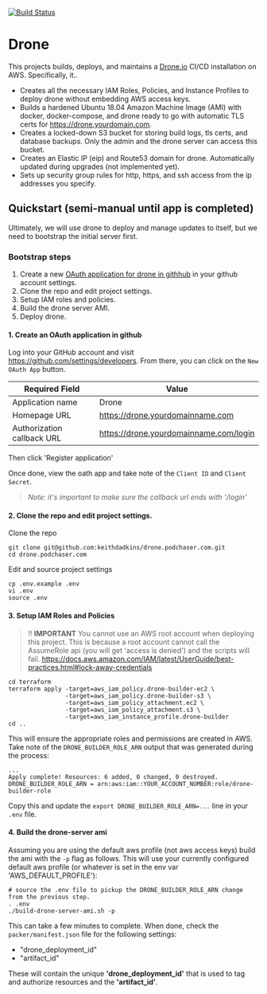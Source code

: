 [![Build Status](https://drone.keithdadkins.me/api/badges/keithdadkins/drone.podchaser.com/status.svg?ref=refs/heads/master)](https://drone.keithdadkins.me/keithdadkins/drone.podchaser.com)

# Drone

This projects builds, deploys, and maintains a [Drone.io](https://drone.io) CI/CD installation on AWS. Specifically, it..

* Creates all the necessary IAM Roles, Policies, and Instance Profiles to deploy drone without embedding AWS access keys.
* Builds a hardened Ubuntu 18.04 Amazon Machine Image (AMI) with docker, docker-compose, and drone ready to go with automatic TLS certs for https://drone.yourdomain.com.
* Creates a locked-down S3 bucket for storing build logs, tls certs, and database backups. Only the admin and the drone server can access this bucket.
* Creates an Elastic IP (eip) and Route53 domain for drone. Automatically updated during upgrades (not implemented yet).
* Sets up security group rules for http, https, and ssh access from the ip addresses you specify.

## Quickstart (semi-manual until app is completed)

Ultimately, we will use drone to deploy and manage updates to itself, but we need to bootstrap the initial server first.

### Bootstrap steps

1. Create a new [OAuth application for drone in githhub](https://github.com/settings/developers) in your github account settings.
2. Clone the repo and edit project settings.
3. Setup IAM roles and policies.
4. Build the drone server AMI.
5. Deploy drone.

#### 1. Create an OAuth application in github

Log into your GitHub account and visit https://github.com/settings/developers. From there, you can click on the `New OAuth App` button.

Required Field | Value
---------------|------
Application name | Drone
Homepage URL | https://drone.yourdomainname.com
Authorization callback URL | https://drone.yourdomainname.com/login

Then click 'Register application'

Once done, view the oath app and take note of the `Client ID` and `Client Secret`.

> *Note: it's important to make sure the callback url ends with '/login'*

#### 2. Clone the repo and edit project settings.

Clone the repo

```shell
git clone git@github.com:keithdadkins/drone.podchaser.com.git
cd drone.podchaser.com
```

Edit and source project settings

```shell
cp .env.example .env
vi .env
source .env
```

#### 3. Setup IAM Roles and Policies

> !! __IMPORTANT__ You cannot use an AWS root account when deploying this project. This is because a root account cannot call the AssumeRole api (you will get 'access is denied') and the scripts will fail. https://docs.aws.amazon.com/IAM/latest/UserGuide/best-practices.html#lock-away-credentials

```shell
cd terraform
terraform apply -target=aws_iam_policy.drone-builder-ec2 \
                -target=aws_iam_policy.drone-builder-s3 \
                -target=aws_iam_policy_attachment.ec2 \
                -target=aws_iam_policy_attachment.s3 \
                -target=aws_iam_instance_profile.drone-builder
cd ..
```

This will ensure the appropriate roles and permissions are created in AWS. Take note of the `DRONE_BUILDER_ROLE_ARN` output that was generated during the process:

```shell
...
Apply complete! Resources: 6 added, 0 changed, 0 destroyed.
DRONE_BUILDER_ROLE_ARN = arn:aws:iam::YOUR_ACCOUNT_NUMBER:role/drone-builder-role
```

Copy this and update the `export DRONE_BUILDER_ROLE_ARN=...` line in your `.env` file.

#### 4. Build the drone-server ami

Assuming you are using the default aws profile (not aws access keys) build the ami with the `-p` flag as follows. This will use your currently configured default aws profile (or whatever is set in the env var 'AWS_DEFAULT_PROFILE'):

```shell
# source the .env file to pickup the DRONE_BUILDER_ROLE_ARN change from the previous step.
. .env
./build-drone-server-ami.sh -p
```

This can take a few minutes to complete. When done, check the `packer/manifest.json` file for the following settings:

- "drone_deployment_id"
- "artifact_id"

These will contain the unique **'drone_deployment_id'** that is used to tag and authorize resources and the **'artifact_id'**.

